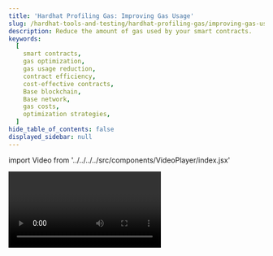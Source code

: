 ```yaml
---
title: 'Hardhat Profiling Gas: Improving Gas Usage'
slug: /hardhat-tools-and-testing/hardhat-profiling-gas/improving-gas-usage-vid
description: Reduce the amount of gas used by your smart contracts.
keywords:
  [
    smart contracts,
    gas optimization,
    gas usage reduction,
    contract efficiency,
    cost-effective contracts,
    Base blockchain,
    Base network,
    gas costs,
    optimization strategies,
  ]
hide_table_of_contents: false
displayed_sidebar: null
---
```


import Video from '../../../../src/components/VideoPlayer/index.jsx'

<Video videoId='867222700' title='Improving Gas Usage' />
